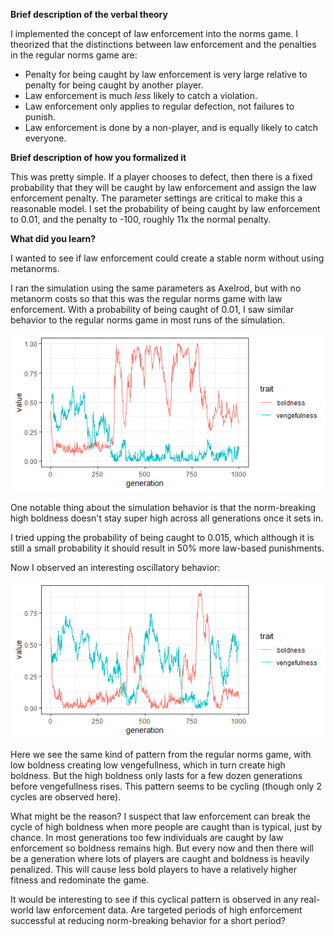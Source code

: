**Brief description of the verbal theory**

I implemented the concept of law enforcement into the norms game. I theorized that the distinctions between law enforcement and the penalties in the regular norms game are:

* Penalty for being caught by law enforcement is very large relative to penalty for being caught by another player.
* Law enforcement is much *less* likely to catch a violation.
* Law enforcement only applies to regular defection, not failures to punish.
* Law enforcement is done by a non-player, and is equally likely to catch everyone.

**Brief description of how you formalized it**

This was pretty simple. If a player chooses to defect, then there is a fixed probability that they will be caught by law enforcement and assign the law enforcement penalty. The parameter settings are critical to make this a reasonable model. I set the probability of being caught by law enforcement to 0.01, and the penalty to -100, roughly 11x the normal penalty.

**What did you learn?**

I wanted to see if law enforcement could create a stable norm without using metanorms.

I ran the simulation using the same parameters as Axelrod, but with no metanorm costs so that this was the regular norms game with law enforcement. With a probability of being caught of 0.01, I saw similar behavior to the regular norms game in most runs of the simulation.

![](example-1.png)

One notable thing about the simulation behavior is that the norm-breaking high boldness doesn't stay super high across all generations once it sets in. 

I tried upping the probability of being caught to 0.015, which although it is still a small probability it should result in 50% more law-based punishments. 

Now I observed an interesting oscillatory behavior:

![](example-2.png)

Here we see the same kind of pattern from the regular norms game, with low boldness creating low vengefullness, which in turn create high boldness. But the high boldness only lasts for a few dozen generations before vengefullness rises. This pattern seems to be cycling (though only 2 cycles are observed here). 

What might be the reason? I suspect that law enforcement can break the cycle of high boldness when more people are caught than is typical, just by chance. In most generations too few individuals are caught by law enforcement so boldness remains high. But every now and then there will be a generation where lots of players are caught and boldness is heavily penalized. This will cause less bold players to have a relatively higher fitness and redominate the game.

It would be interesting to see if this cyclical pattern is observed in any real-world law enforcement data. Are targeted periods of high enforcement successful at reducing norm-breaking behavior for a short period?

